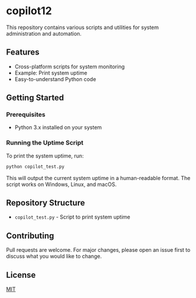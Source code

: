 # copilot12

This repository contains various scripts and utilities for system administration and automation.

## Features

- Cross-platform scripts for system monitoring
- Example: Print system uptime
- Easy-to-understand Python code

## Getting Started

### Prerequisites

- Python 3.x installed on your system

### Running the Uptime Script

To print the system uptime, run:

```bash
python copilot_test.py
```

This will output the current system uptime in a human-readable format. The script works on Windows, Linux, and macOS.

## Repository Structure

- `copilot_test.py` - Script to print system uptime

## Contributing

Pull requests are welcome. For major changes, please open an issue first to discuss what you would like to change.

## License

[MIT](LICENSE)
